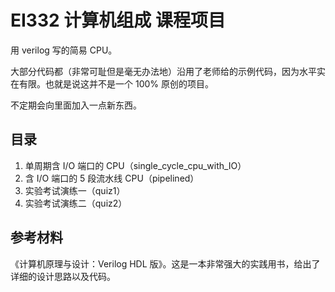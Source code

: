 # EI332 计算机组成 课程项目
用 verilog 写的简易 CPU。

大部分代码都（非常可耻但是毫无办法地）沿用了老师给的示例代码，因为水平实在有限。也就是说这并不是一个 100% 原创的项目。

不定期会向里面加入一点新东西。

## 目录

1. 单周期含 I/O 端口的 CPU（single_cycle_cpu_with_IO）
2. 含 I/O 端口的 5 段流水线 CPU（pipelined）
3. 实验考试演练一（quiz1）
4. 实验考试演练二（quiz2）

## 参考材料

《计算机原理与设计：Verilog HDL 版》。这是一本非常强大的实践用书，给出了详细的设计思路以及代码。
